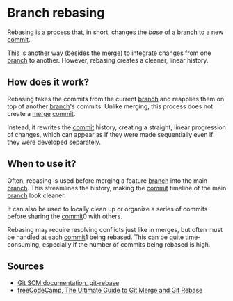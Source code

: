# Branch rebasing

Rebasing is a process that, in short, changes the *base* of a [branch](Software%20Engineering/Version%20Control%20Systems/branch.md) to a new [commit](Software%20Engineering/Version%20Control%20Systems/commit.md).

This is another way (besides the [merge](Software%20Engineering/Version%20Control%20Systems/merge.md)) to integrate changes from one [branch](Software%20Engineering/Version%20Control%20Systems/branch.md) to another. However, rebasing creates a cleaner, linear history.

## How does it work?

Rebasing takes the commits from the current [branch](Software%20Engineering/Version%20Control%20Systems/branch.md) and reapplies them on top of another [branch](Software%20Engineering/Version%20Control%20Systems/branch.md)'s commits. Unlike merging, this process does not create a [merge](Software%20Engineering/Version%20Control%20Systems/merge.md) [commit](Software%20Engineering/Version%20Control%20Systems/commit.md).

Instead, it rewrites the [commit](Software%20Engineering/Version%20Control%20Systems/commit.md) history, creating a straight, linear progression of changes, which can appear as if they were made sequentially even if they were developed separately.

## When to use it?

Often, rebasing is used before merging a feature [branch](Software%20Engineering/Version%20Control%20Systems/branch.md) into the main [branch](Software%20Engineering/Version%20Control%20Systems/branch.md). This streamlines the history, making the [commit](Software%20Engineering/Version%20Control%20Systems/commit.md) timeline of the main [branch](Software%20Engineering/Version%20Control%20Systems/branch.md) look cleaner.

It can also be used to locally clean up or organize a series of commits before sharing the [commit](Software%20Engineering/Version%20Control%20Systems/commit.md)0 with others.

Rebasing may require resolving conflicts just like in merges, but often must be handled at each [commit](Software%20Engineering/Version%20Control%20Systems/commit.md)1 being rebased. This can be quite time-consuming, especially if the number of commits being rebased is high.

## Sources

- [Git SCM documentation, git-rebase](https://git-scm.com/docs/git-rebase)
- [freeCodeCamp, The Ultimate Guide to Git Merge and Git Rebase](https://www.freecodecamp.org/news/the-ultimate-guide-to-git-merge-and-git-rebase/)
